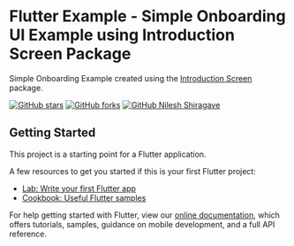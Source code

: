 # Flutter Example - Simple Onboarding UI Example using Introduction Screen Package 

Simple Onboarding Example created using the [Introduction Screen](https://pub.dev/packages/introduction_screen/) package.

[![GitHub stars](https://img.shields.io/github/stars/snilesh10/simple_onboarding.svg?style=social&label=Star)](https://github.com/snilesh10/simple_onboarding/) 
[![GitHub forks](https://img.shields.io/github/forks/snilesh10/simple_onboarding.svg?style=social&label=Fork)](https://github.com/snilesh10/simple_onboarding/fork)
[![GitHub Nilesh Shiragave](https://img.shields.io/github/followers/snilesh10?label=follow&style=social)](https://github.com/snilesh10)

## Getting Started

This project is a starting point for a Flutter application.

A few resources to get you started if this is your first Flutter project:

- [Lab: Write your first Flutter app](https://flutter.dev/docs/get-started/codelab)
- [Cookbook: Useful Flutter samples](https://flutter.dev/docs/cookbook)

For help getting started with Flutter, view our
[online documentation](https://flutter.dev/docs), which offers tutorials,
samples, guidance on mobile development, and a full API reference.
